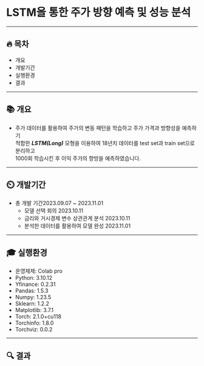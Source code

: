 # LSTM을 통한 주가 방향 예측 및 성능 분석

---
## 🔥 목차
+ 개요
+ 개발기간
+ 실행환경
+ 결과
---
## 📚 개요
+ 주가 데이터를 활용하여 주가의 변동 패턴을 학습하고 주가 가격과 방향성을 예측하기<br>
적합한 ***LSTM(Long)*** 모형을 이용하여  18년치 데이터를 test set과 train set으로 분리하고<br>
1000회 학습시킨 후 이익 주가의 향방을 예측하였습니다. <br>
---
## ⏲️ 개발기간
+ 총 개발 기간2023.09.07 ~ 2023.11.01
  + 모델 선택 회의 2023.10.11
  + 금리와 거시경제 변수 상관관계 분석 2023.10.11
  + 분석한 데이터를 활용하여 모델 완성 2023.11.01
---
## 🎓 실행환경
* 운영체제: Colab pro
* Python: 3.10.12
* Yfinance: 0.2.31
* Pandas: 1.5.3
* Numpy: 1.23.5
* Sklearn: 1.2.2
* Matplotlib: 3.7.1
* Torch: 2.1.0+cu118
* Torchinfo: 1.8.0
* Torchviz: 0.0.2
---
## 🔍 결과

